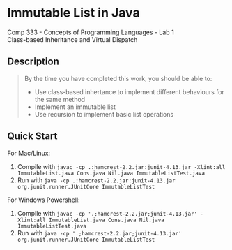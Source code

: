 # Immutable List in Java
Comp 333 - Concepts of Programming Languages - Lab 1   
Class-based Inheritance and Virtual Dispatch

## Description
> By the time you have completed this work, you should be able to:
>   * Use class-based inhertance to implement different behaviours for the 
>   same method
>   * Implement an immutable list
>   * Use recursion to implement basic list operations

## Quick Start
For Mac/Linux:
1. Compile with `javac -cp .:hamcrest-2.2.jar:junit-4.13.jar -Xlint:all ImmutableList.java Cons.java Nil.java ImmutableListTest.java`
2. Run with `java -cp .:hamcrest-2.2.jar:junit-4.13.jar org.junit.runner.JUnitCore ImmutableListTest`

For Windows Powershell:
1. Compile with `javac -cp '.;hamcrest-2.2.jar;junit-4.13.jar' -Xlint:all ImmutableList.java Cons.java Nil.java ImmutableListTest.java`
2. Run with `java -cp '.;hamcrest-2.2.jar;junit-4.13.jar' org.junit.runner.JUnitCore ImmutableListTest`
